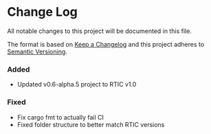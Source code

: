 # Change Log

All notable changes to this project will be documented in this file.

The format is based on [Keep a Changelog](http://keepachangelog.com/)
and this project adheres to [Semantic Versioning](http://semver.org/).

### Added

- Updated v0.6-alpha.5 project to RTIC v1.0

### Fixed

- Fix cargo fmt to actually fail CI
- Fixed folder structure to better match RTIC versions
